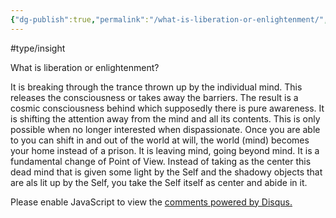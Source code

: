 ```yaml
---
{"dg-publish":true,"permalink":"/what-is-liberation-or-enlightenment/","created":"","updated":""}
---
```


<!-- Google tag (gtag.js) --> <script async src="https://www.googletagmanager.com/gtag/js?id=G-VTS8P5L3R1"></script> <script> window.dataLayer = window.dataLayer || []; function gtag(){dataLayer.push(arguments);} gtag('js', new Date()); gtag('config', 'G-VTS8P5L3R1'); </script>
#type/insight  



What is liberation or enlightenment?

It is breaking through the trance thrown up by the individual mind. This releases the consciousness or takes away the barriers. The result is a cosmic consciousness behind which supposedly there is pure awareness. It is shifting the attention away from the mind and all its contents. This is only possible when no longer interested when dispassionate. Once you are able to you can shift in and out of the world at will, the world (mind) becomes your home instead of a prison. It is leaving mind, going beyond mind. It is a fundamental change of Point of View. Instead of taking as the center this dead mind that is given some light by the Self and the shadowy objects that are als lit up by the Self, you take the Self itself as center and abide in it.


<script id="dsq-count-scr" src="//www-spiritual-garden-com.disqus.com/count.js" async></script>
<div id="disqus_thread"></div>
<script>
    /**
    *  RECOMMENDED CONFIGURATION VARIABLES: EDIT AND UNCOMMENT THE SECTION BELOW TO INSERT DYNAMIC VALUES FROM YOUR PLATFORM OR CMS.
    *  LEARN WHY DEFINING THESE VARIABLES IS IMPORTANT: https://disqus.com/admin/universalcode/#configuration-variables    */
    /*
    var disqus_config = function () {
    this.page.url = PAGE_URL;  // Replace PAGE_URL with your page's canonical URL variable
    this.page.identifier = PAGE_IDENTIFIER; // Replace PAGE_IDENTIFIER with your page's unique identifier variable
    };
    */
    (function() { // DON'T EDIT BELOW THIS LINE
    var d = document, s = d.createElement('script');
    s.src = 'https://www-spiritual-garden-com.disqus.com/embed.js';
    s.setAttribute('data-timestamp', +new Date());
    (d.head || d.body).appendChild(s);
    })();
</script>
<noscript>Please enable JavaScript to view the <a href="https://disqus.com/?ref_noscript">comments powered by Disqus.</a></noscript>